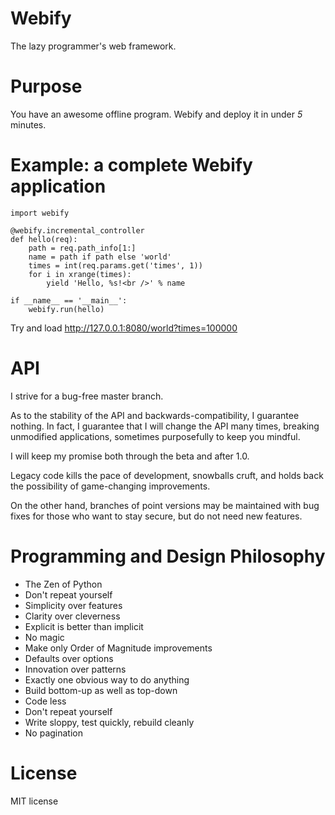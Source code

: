 Webify
======
The lazy programmer's web framework.


Purpose
=======
You have an awesome offline program.  Webify and deploy it in under _5_ minutes.


Example: a complete Webify application
======================================
    import webify

    @webify.incremental_controller
    def hello(req):
        path = req.path_info[1:]
        name = path if path else 'world'
        times = int(req.params.get('times', 1))
        for i in xrange(times):
            yield 'Hello, %s!<br />' % name

    if __name__ == '__main__':
        webify.run(hello)
      
Try and load http://127.0.0.1:8080/world?times=100000


API
===
I strive for a bug-free master branch.  

As to the stability of the API and backwards-compatibility, 
I guarantee nothing.  In fact, I guarantee that I will change
the API many times, breaking unmodified applications, sometimes
purposefully to keep you mindful.

I will keep my promise both through the beta and after 1.0.

Legacy code kills the pace of development, snowballs cruft, 
and holds back the possibility of game-changing improvements.

On the other hand, branches of point versions may be maintained
with bug fixes for those who want to stay secure, but do not need
new features.


Programming and Design Philosophy
=================================
* The Zen of Python
* Don't repeat yourself
* Simplicity over features
* Clarity over cleverness
* Explicit is better than implicit
* No magic
* Make only Order of Magnitude improvements
* Defaults over options
* Innovation over patterns
* Exactly one obvious way to do anything
* Build bottom-up as well as top-down
* Code less
* Don't repeat yourself
* Write sloppy, test quickly, rebuild cleanly
* No pagination

License
=======
MIT license

